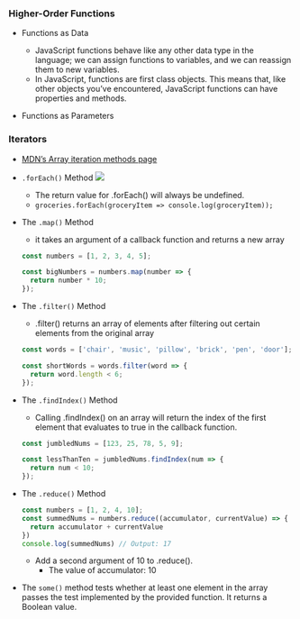 ### Higher-Order Functions
- Functions as Data
    - JavaScript functions behave like any other data type in the language; we can assign functions to variables, and we can reassign them to new variables.
    - In JavaScript, functions are first class objects. This means that, like other objects you’ve encountered, JavaScript functions can have properties and methods.
    
- Functions as Parameters


### Iterators
- [MDN’s Array iteration methods page](https://developer.mozilla.org/en-US/docs/Web/JavaScript/Reference/Global_Objects/Array#Iteration_methods)
- `.forEach()` Method
![](https://content.codecademy.com/courses/learn-javascript-iterators/iterator%20anatomy.svg)
    - The return value for .forEach() will always be undefined.
    - `groceries.forEach(groceryItem => console.log(groceryItem));`

- The `.map()` Method
    - it takes an argument of a callback function and returns a new array
    ```js
    const numbers = [1, 2, 3, 4, 5]; 
 
    const bigNumbers = numbers.map(number => {
      return number * 10;
    });
    ```
- The `.filter()` Method 
    - .filter() returns an array of elements after filtering out certain elements from the original array
    ```js
    const words = ['chair', 'music', 'pillow', 'brick', 'pen', 'door']; 

    const shortWords = words.filter(word => {
      return word.length < 6;
    });
    ```

- The `.findIndex()` Method
    - Calling .findIndex() on an array will return the index of the first element that evaluates to true in the callback function.
    ``` js
    const jumbledNums = [123, 25, 78, 5, 9]; 

    const lessThanTen = jumbledNums.findIndex(num => {
      return num < 10;
    });
    ```
    
- The `.reduce()` Method
    ``` js
    const numbers = [1, 2, 4, 10];
    const summedNums = numbers.reduce((accumulator, currentValue) => {
      return accumulator + currentValue
    })
    console.log(summedNums) // Output: 17
    ```
    - Add a second argument of 10 to .reduce().
        - The value of accumulator:  10
- The `some()` method tests whether at least one element in the array passes the test implemented by the provided function. It returns a Boolean value.